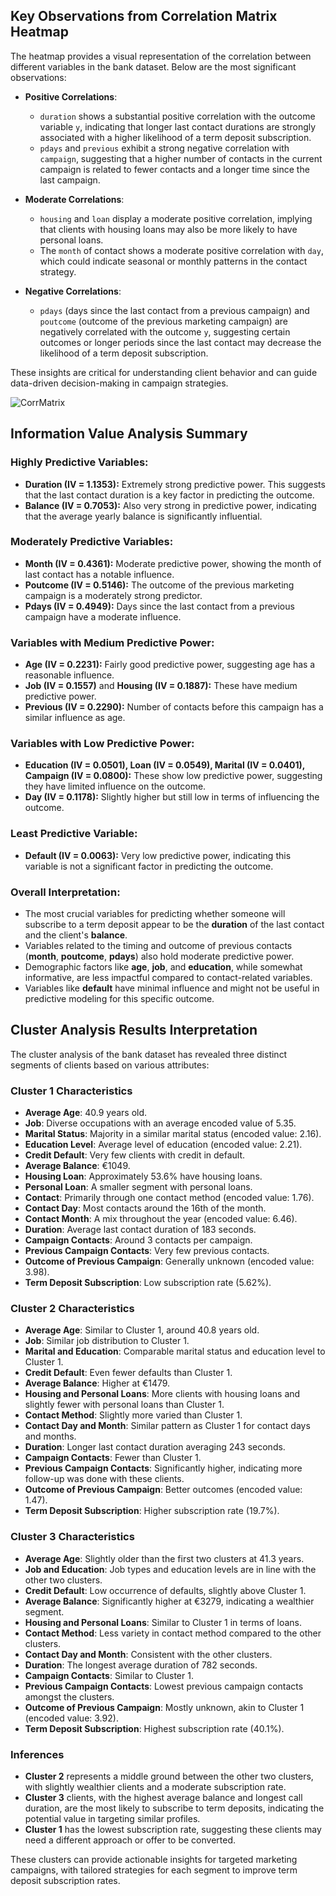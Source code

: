 ## Key Observations from Correlation Matrix Heatmap

The heatmap provides a visual representation of the correlation between different variables in the bank dataset. Below are the most significant observations:

- **Positive Correlations**:
  - `duration` shows a substantial positive correlation with the outcome variable `y`, indicating that longer last contact durations are strongly associated with a higher likelihood of a term deposit subscription.
  - `pdays` and `previous` exhibit a strong negative correlation with `campaign`, suggesting that a higher number of contacts in the current campaign is related to fewer contacts and a longer time since the last campaign.

- **Moderate Correlations**:
  - `housing` and `loan` display a moderate positive correlation, implying that clients with housing loans may also be more likely to have personal loans.
  - The `month` of contact shows a moderate positive correlation with `day`, which could indicate seasonal or monthly patterns in the contact strategy.

- **Negative Correlations**:
  - `pdays` (days since the last contact from a previous campaign) and `poutcome` (outcome of the previous marketing campaign) are negatively correlated with the outcome `y`, suggesting certain outcomes or longer periods since the last contact may decrease the likelihood of a term deposit subscription.

These insights are critical for understanding client behavior and can guide data-driven decision-making in campaign strategies.

![CorrMatrix](https://github.com/HrMav/Bank-Deposit-Machine-Learning-R/assets/132946730/0c5b7ef9-bca8-4049-b044-9260e61a8f51)


## Information Value Analysis Summary

### Highly Predictive Variables:
- **Duration (IV = 1.1353):** Extremely strong predictive power. This suggests that the last contact duration is a key factor in predicting the outcome.
- **Balance (IV = 0.7053):** Also very strong in predictive power, indicating that the average yearly balance is significantly influential.

### Moderately Predictive Variables:
- **Month (IV = 0.4361):** Moderate predictive power, showing the month of last contact has a notable influence.
- **Poutcome (IV = 0.5146):** The outcome of the previous marketing campaign is a moderately strong predictor.
- **Pdays (IV = 0.4949):** Days since the last contact from a previous campaign have a moderate influence.

### Variables with Medium Predictive Power:
- **Age (IV = 0.2231):** Fairly good predictive power, suggesting age has a reasonable influence.
- **Job (IV = 0.1557)** and **Housing (IV = 0.1887):** These have medium predictive power.
- **Previous (IV = 0.2290):** Number of contacts before this campaign has a similar influence as age.

### Variables with Low Predictive Power:
- **Education (IV = 0.0501), Loan (IV = 0.0549), Marital (IV = 0.0401), Campaign (IV = 0.0800):** These show low predictive power, suggesting they have limited influence on the outcome.
- **Day (IV = 0.1178):** Slightly higher but still low in terms of influencing the outcome.

### Least Predictive Variable:
- **Default (IV = 0.0063):** Very low predictive power, indicating this variable is not a significant factor in predicting the outcome.

### Overall Interpretation:
- The most crucial variables for predicting whether someone will subscribe to a term deposit appear to be the **duration** of the last contact and the client's **balance**.
- Variables related to the timing and outcome of previous contacts (**month**, **poutcome**, **pdays**) also hold moderate predictive power.
- Demographic factors like **age**, **job**, and **education**, while somewhat informative, are less impactful compared to contact-related variables.
- Variables like **default** have minimal influence and might not be useful in predictive modeling for this specific outcome.

## Cluster Analysis Results Interpretation

The cluster analysis of the bank dataset has revealed three distinct segments of clients based on various attributes:

### Cluster 1 Characteristics
- **Average Age**: 40.9 years old.
- **Job**: Diverse occupations with an average encoded value of 5.35.
- **Marital Status**: Majority in a similar marital status (encoded value: 2.16).
- **Education Level**: Average level of education (encoded value: 2.21).
- **Credit Default**: Very few clients with credit in default.
- **Average Balance**: €1049.
- **Housing Loan**: Approximately 53.6% have housing loans.
- **Personal Loan**: A smaller segment with personal loans.
- **Contact**: Primarily through one contact method (encoded value: 1.76).
- **Contact Day**: Most contacts around the 16th of the month.
- **Contact Month**: A mix throughout the year (encoded value: 6.46).
- **Duration**: Average last contact duration of 183 seconds.
- **Campaign Contacts**: Around 3 contacts per campaign.
- **Previous Campaign Contacts**: Very few previous contacts.
- **Outcome of Previous Campaign**: Generally unknown (encoded value: 3.98).
- **Term Deposit Subscription**: Low subscription rate (5.62%).

### Cluster 2 Characteristics
- **Average Age**: Similar to Cluster 1, around 40.8 years old.
- **Job**: Similar job distribution to Cluster 1.
- **Marital and Education**: Comparable marital status and education level to Cluster 1.
- **Credit Default**: Even fewer defaults than Cluster 1.
- **Average Balance**: Higher at €1479.
- **Housing and Personal Loans**: More clients with housing loans and slightly fewer with personal loans than Cluster 1.
- **Contact Method**: Slightly more varied than Cluster 1.
- **Contact Day and Month**: Similar pattern as Cluster 1 for contact days and months.
- **Duration**: Longer last contact duration averaging 243 seconds.
- **Campaign Contacts**: Fewer than Cluster 1.
- **Previous Campaign Contacts**: Significantly higher, indicating more follow-up was done with these clients.
- **Outcome of Previous Campaign**: Better outcomes (encoded value: 1.47).
- **Term Deposit Subscription**: Higher subscription rate (19.7%).

### Cluster 3 Characteristics
- **Average Age**: Slightly older than the first two clusters at 41.3 years.
- **Job and Education**: Job types and education levels are in line with the other two clusters.
- **Credit Default**: Low occurrence of defaults, slightly above Cluster 1.
- **Average Balance**: Significantly higher at €3279, indicating a wealthier segment.
- **Housing and Personal Loans**: Similar to Cluster 1 in terms of loans.
- **Contact Method**: Less variety in contact method compared to the other clusters.
- **Contact Day and Month**: Consistent with the other clusters.
- **Duration**: The longest average duration of 782 seconds.
- **Campaign Contacts**: Similar to Cluster 1.
- **Previous Campaign Contacts**: Lowest previous campaign contacts amongst the clusters.
- **Outcome of Previous Campaign**: Mostly unknown, akin to Cluster 1 (encoded value: 3.92).
- **Term Deposit Subscription**: Highest subscription rate (40.1%).

### Inferences
- **Cluster 2** represents a middle ground between the other two clusters, with slightly wealthier clients and a moderate subscription rate.
- **Cluster 3** clients, with the highest average balance and longest call duration, are the most likely to subscribe to term deposits, indicating the potential value in targeting similar profiles.
- **Cluster 1** has the lowest subscription rate, suggesting these clients may need a different approach or offer to be converted.

These clusters can provide actionable insights for targeted marketing campaigns, with tailored strategies for each segment to improve term deposit subscription rates.


